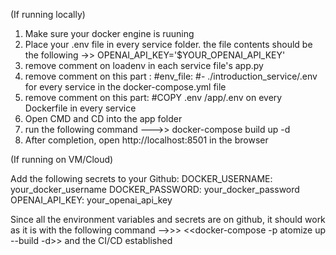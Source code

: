 (If running locally)
1. Make sure your docker engine is ruuning
2. Place your .env file in every service folder. the file contents should be the following ->> OPENAI_API_KEY='$YOUR_OPENAI_API_KEY'
3. remove comment on loadenv in each service file's app.py
4. remove comment on this part :
    #env_file:
    #- ./introduction_service/.env
   for every service in the docker-compose.yml file
6. remove comment on this part:
    #COPY .env /app/.env
    on every Dockerfile in every service
7. Open CMD and CD into the app folder
8. run the following command --->> docker-compose build up -d
9. After completion, open http://localhost:8501 in the browser

(If running on VM/Cloud)

Add the following secrets to your Github:
DOCKER_USERNAME: your_docker_username
DOCKER_PASSWORD: your_docker_password
OPENAI_API_KEY: your_openai_api_key

Since all the environment variables and secrets are on github, it should work as it is with the following command -->>> <<docker-compose -p atomize up --build -d>>
and the CI/CD established
